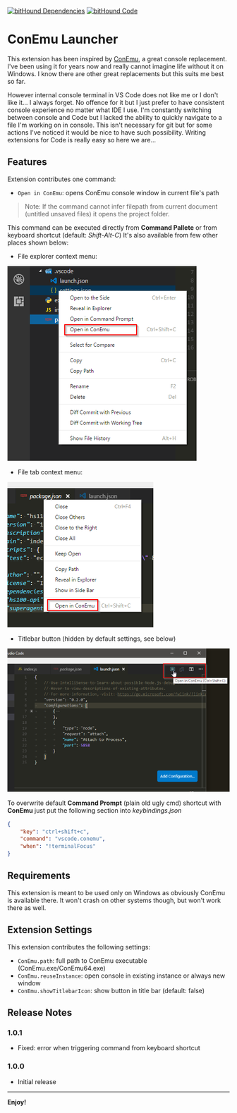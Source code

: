 [![bitHound Dependencies](https://www.bithound.io/github/ipatalas/vscode-conemu/badges/dependencies.svg)](https://www.bithound.io/github/ipatalas/vscode-conemu/master/dependencies/npm)
[![bitHound Code](https://www.bithound.io/github/ipatalas/vscode-conemu/badges/code.svg)](https://www.bithound.io/github/ipatalas/vscode-conemu)

# ConEmu Launcher

This extension has been inspired by [ConEmu](https://conemu.github.io/), a great console replacement.
I've been using it for years now and really cannot imagine life without it on Windows. I know there are other great replacements but this suits me best so far.

However internal console terminal in VS Code does not like me or I don't like it... I always forget. No offence for it but I just prefer to have consistent console experience no matter what IDE I use.
I'm constantly switching between console and Code but I lacked the ability to quickly navigate to a file I'm working on in console. This isn't necessary for git but for some actions I've noticed it would be nice to have such possibility.
Writing extensions for Code is really easy so here we are...

## Features

Extension contributes one command:

* `Open in ConEmu`: opens ConEmu console window in current file's path

> Note: If the command cannot infer filepath from current document (untitled unsaved files) it opens the project folder.

This command can be executed directly from **Command Pallete** or from keyboard shortcut (default: *Shift-Alt-C*)
It's also available from few other places shown below:

* File explorer context menu:

![File explorer](images/file-explorer.png)

* File tab context menu:

![File explorer](images/file-tab.png)

* Titlebar button (hidden by default settings, see below)

![File explorer](images/titlebar.png)

To overwrite default **Command Prompt** (plain old ugly cmd) shortcut with **ConEmu** just put the following section into *keybindings.json*

```JSON
{
	"key": "ctrl+shift+c",
	"command": "vscode.conemu",
	"when": "!terminalFocus"
}
```

## Requirements

This extension is meant to be used only on Windows as obviously ConEmu is available there. It won't crash on other systems though, but won't work there as well.

## Extension Settings

This extension contributes the following settings:

* `ConEmu.path`: full path to ConEmu executable (ConEmu.exe/ConEmu64.exe)
* `ConEmu.reuseInstance`: open console in existing instance or always new window
* `ConEmu.showTitlebarIcon`: show button in title bar (default: false)

## Release Notes

### 1.0.1

- Fixed: error when triggering command from keyboard shortcut

### 1.0.0

- Initial release

---

**Enjoy!**

